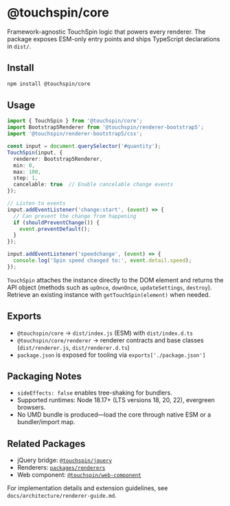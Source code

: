 # @touchspin/core

Framework-agnostic TouchSpin logic that powers every renderer. The package exposes ESM-only entry points and ships TypeScript declarations in `dist/`.

## Install

```bash
npm install @touchspin/core
```

## Usage

```ts
import { TouchSpin } from '@touchspin/core';
import Bootstrap5Renderer from '@touchspin/renderer-bootstrap5';
import '@touchspin/renderer-bootstrap5/css';

const input = document.querySelector('#quantity');
TouchSpin(input, {
  renderer: Bootstrap5Renderer,
  min: 0,
  max: 100,
  step: 1,
  cancelable: true  // Enable cancelable change events
});

// Listen to events
input.addEventListener('change:start', (event) => {
  // Can prevent the change from happening
  if (shouldPreventChange()) {
    event.preventDefault();
  }
});

input.addEventListener('speedchange', (event) => {
  console.log('Spin speed changed to:', event.detail.speed);
});
```

`TouchSpin` attaches the instance directly to the DOM element and returns the API object (methods such as `upOnce`, `downOnce`, `updateSettings`, `destroy`). Retrieve an existing instance with `getTouchSpin(element)` when needed.

## Exports

- `@touchspin/core` → `dist/index.js` (ESM) with `dist/index.d.ts`
- `@touchspin/core/renderer` → renderer contracts and base classes (`dist/renderer.js`, `dist/renderer.d.ts`)
- `package.json` is exposed for tooling via `exports['./package.json']`

## Packaging Notes

- `sideEffects: false` enables tree-shaking for bundlers.
- Supported runtimes: Node 18.17+ (LTS versions 18, 20, 22), evergreen browsers.
- No UMD bundle is produced—load the core through native ESM or a bundler/import map.

## Related Packages

- jQuery bridge: [`@touchspin/jquery`](../adapters/jquery/README.md)
- Renderers: [`packages/renderers`](../renderers/README.md)
- Web component: [`@touchspin/web-component`](../web-component/README.md)

For implementation details and extension guidelines, see `docs/architecture/renderer-guide.md`.

